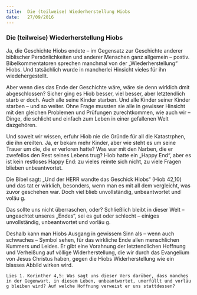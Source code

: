 ```yaml
---
title:  Die (teilweise) Wiederherstellung Hiobs
date:   27/09/2016
---
```


### Die (teilweise) Wiederherstellung Hiobs

Ja, die Geschichte Hiobs endete – im Gegensatz zur Geschichte anderer biblischer Persönlichkeiten und anderer Menschen ganz allgemein – postiv. Bibelkommentatoren sprechen manchmal von der „Wiederherstellung“ Hiobs. Und tatsächlich wurde in mancherlei Hinsicht vieles für ihn wiedehergestellt.

Aber wenn dies das Ende der Geschichte wäre, wäre sie denn wirklich dmit abgeschlossen? Sicher ging es Hiob besser, viel besser, aber letztendlich starb er doch. Auch alle seine Kinder starben. Und alle Kinder seiner Kinder starben – und so weiter. Ohne Frage mussten sie alle in gewisser Hinsicht mit den gleichen Problemen und Prüfungen zurechtkommen, wie auch wir – Dinge, die schlicht und einfach zum Leben in einer gefallenen Welt dazgehören.

Und soweit wir wissen, erfuhr Hiob nie die Gründe für all die Katastrphen, die ihn ereilten. Ja, er bekam mehr Kinder, aber wie steht es um seine Trauer um die, die er verloren hatte? Was war mit den Narben, die er zwefellos den Rest seines Lebens trug? Hiob hatte ein „Happy End“, aber es ist kein restloses Happy End: zu vieles reimte sich nicht, zu viele Fragen blieben unbeantwortet.

Die Bibel sagt: „Und der HERR wandte das Geschick Hiobs“ (Hiob 42,10) und das tat er wirklich, besonders, wenn man es mit all dem vergleicht, was zuvor geschehen war. Doch viel blieb unvollständig, unbeantwortet und voläu g.

Das sollte uns nicht überraschen, oder? Schließlich bleibt in dieser Welt – ungeachtet unseres „Endes“, sei es gut oder schlecht – einiges unvollständig, unbeantwortet und vorläu g.

Deshalb kann man Hiobs Ausgang in gewissem Sinn als – wenn auch schwaches – Symbol sehen, für das wirkliche Ende allen menschlichen Kummers und Leides. Er gibt eine Vorahnung der letztendlichen Hoffnung und Verheißung auf völlige Widerherstellung, die wir durch das Evangelium von Jesus Christus haben, gegen die Hiobs Widerherstellung wie ein blasses Abbild wirken wird.

`Lies 1. Korinther 4,5: Was sagt uns dieser Vers darüber, dass manches in der Gegenwart, in diesem Leben, unbeantwortet, unerfüllt und vorläu g bleiben wird? Auf welche Hoffnung verweist er uns stattdessen?`